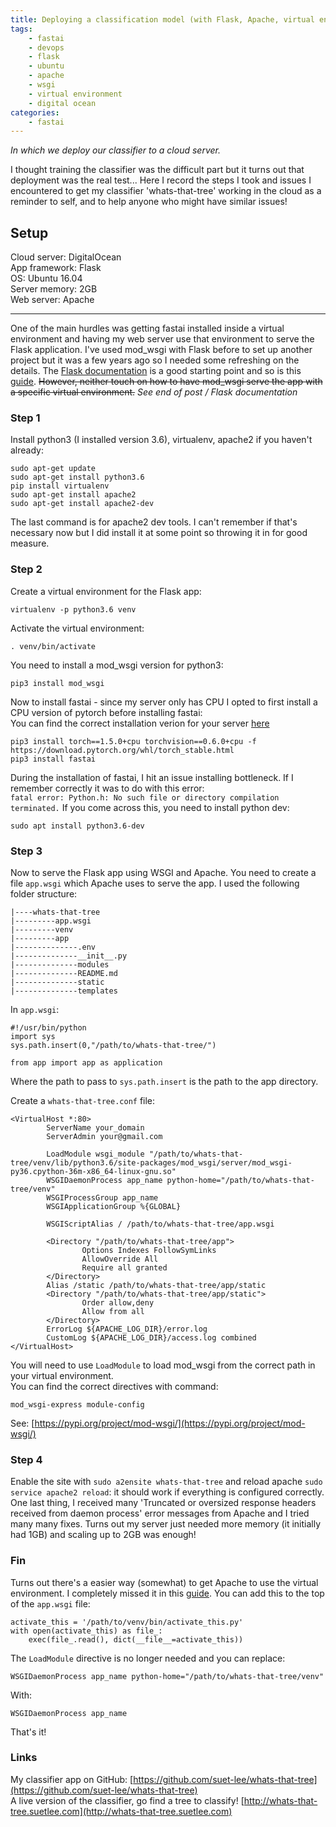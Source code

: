 ```yaml
---
title: Deploying a classification model (with Flask, Apache, virtual environments and WSGI)
tags:
    - fastai
    - devops
    - flask
    - ubuntu
    - apache
    - wsgi
    - virtual environment
    - digital ocean
categories:
    - fastai
---
```


*In which we deploy our classifier to a cloud server.*

I thought training the classifier was the difficult part but it turns out that deployment was the real test... Here I record the steps I took and issues I encountered to get my classifier 'whats-that-tree' working in the cloud as a reminder to self, and to help anyone who might have similar issues!

## Setup

Cloud server: DigitalOcean  
App framework: Flask  
OS: Ubuntu 16.04  
Server memory: 2GB  
Web server: Apache

----

One of the main hurdles was getting fastai installed inside a virtual environment and having my web server use that environment to serve the Flask application. I've used mod_wsgi with Flask before to set up another project but it was a few years ago so I needed some refreshing on the details. The [Flask documentation](https://flask.palletsprojects.com/en/1.1.x/deploying/mod_wsgi/) is a good starting point and so is this [guide](https://www.digitalocean.com/community/tutorials/how-to-deploy-a-flask-application-on-an-ubuntu-vps). ~~However, neither touch on how to have mod_wsgi serve the app with a specific virtual environment.~~ *See end of post / Flask documentation*

### Step 1

Install python3 (I installed version 3.6), virtualenv, apache2 if you haven't already:  
````
sudo apt-get update
sudo apt-get install python3.6
pip install virtualenv
sudo apt-get install apache2
sudo apt-get install apache2-dev
````
The last command is for apache2 dev tools. I can't remember if that's necessary now but I did install it at some point so throwing it in for good measure.  

### Step 2

Create a virtual environment for the Flask app:  
````
virtualenv -p python3.6 venv
````  
Activate the virtual environment:  
````
. venv/bin/activate
````  

You need to install a mod_wsgi version for python3:  
````
pip3 install mod_wsgi
````  

Now to install fastai - since my server only has CPU I opted to first install a CPU version of pytorch before installing fastai:   
You can find the correct installation verion for your server [here](https://pytorch.org/get-started/locally/)  
````
pip3 install torch==1.5.0+cpu torchvision==0.6.0+cpu -f https://download.pytorch.org/whl/torch_stable.html  
pip3 install fastai
````  

During the installation of fastai, I hit an issue installing bottleneck. If I remember correctly it was to do with this error:  
`fatal error: Python.h: No such file or directory compilation terminated.`
If you come across this, you need to install python dev:  
````
sudo apt install python3.6-dev
````

### Step 3

Now to serve the Flask app using WSGI and Apache. You need to create a file `app.wsgi` which Apache uses to serve the app. I used the following folder structure:  
````
|----whats-that-tree
|---------app.wsgi
|---------venv
|---------app
|--------------.env
|--------------__init__.py
|--------------modules
|--------------README.md
|--------------static
|--------------templates
````

In `app.wsgi`:  
````
#!/usr/bin/python
import sys
sys.path.insert(0,"/path/to/whats-that-tree/")

from app import app as application
````
Where the path to pass to `sys.path.insert` is the path to the app directory.  

Create a `whats-that-tree.conf` file:  
````
<VirtualHost *:80>
        ServerName your_domain
        ServerAdmin your@gmail.com

        LoadModule wsgi_module "/path/to/whats-that-tree/venv/lib/python3.6/site-packages/mod_wsgi/server/mod_wsgi-py36.cpython-36m-x86_64-linux-gnu.so"
        WSGIDaemonProcess app_name python-home="/path/to/whats-that-tree/venv"
        WSGIProcessGroup app_name
        WSGIApplicationGroup %{GLOBAL}

        WSGIScriptAlias / /path/to/whats-that-tree/app.wsgi

        <Directory "/path/to/whats-that-tree/app">
                Options Indexes FollowSymLinks
                AllowOverride All
                Require all granted
        </Directory>
        Alias /static /path/to/whats-that-tree/app/static
        <Directory "/path/to/whats-that-tree/app/static">
                Order allow,deny
                Allow from all
        </Directory>
        ErrorLog ${APACHE_LOG_DIR}/error.log
        CustomLog ${APACHE_LOG_DIR}/access.log combined
</VirtualHost>
````
You will need to use `LoadModule` to load mod_wsgi from the correct path in your virtual environment.  
You can find the correct directives with command:
````
mod_wsgi-express module-config
````
See: [https://pypi.org/project/mod-wsgi/](https://pypi.org/project/mod-wsgi/)

### Step 4

Enable the site with `sudo a2ensite whats-that-tree` and reload apache `sudo service apache2 reload`: it should work if everything is configured correctly.  
One last thing, I received many 'Truncated or oversized response headers received from daemon process' error messages from Apache and I tried many many fixes. Turns out my server just needed more memory (it initially had 1GB) and scaling up to 2GB was enough!

### Fin

Turns out there's a easier way (somewhat) to get Apache to use the virtual environment. I completely missed it in this [guide](https://flask.palletsprojects.com/en/1.1.x/deploying/mod_wsgi/). You can add this to the top of the `app.wsgi` file:  
````
activate_this = '/path/to/venv/bin/activate_this.py'
with open(activate_this) as file_:
    exec(file_.read(), dict(__file__=activate_this))
````
The `LoadModule` directive is no longer needed and you can replace:  
````
WSGIDaemonProcess app_name python-home="/path/to/whats-that-tree/venv"
````  
With:  
````
WSGIDaemonProcess app_name
````  

That's it!

### Links

My classifier app on GitHub: [https://github.com/suet-lee/whats-that-tree](https://github.com/suet-lee/whats-that-tree)  
A live version of the classifier, go find a tree to classify! [http://whats-that-tree.suetlee.com](http://whats-that-tree.suetlee.com)
